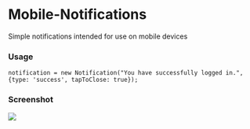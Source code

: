 Mobile-Notifications
====================

Simple notifications intended for use on mobile devices

### Usage
    notification = new Notification("You have successfully logged in.", {type: 'success', tapToClose: true});
  
### Screenshot
![](http://i.imgur.com/82A7zgBl.png)


    
